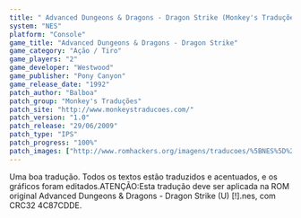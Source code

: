 ```yaml
---
title: " Advanced Dungeons & Dragons - Dragon Strike (Monkey's Traduções)"
system: "NES"
platform: "Console"
game_title: "Advanced Dungeons & Dragons - Dragon Strike"
game_category: "Ação / Tiro"
game_players: "2"
game_developer: "Westwood"
game_publisher: "Pony Canyon"
game_release_date: "1992"
patch_author: "Balboa"
patch_group: "Monkey's Traduções"
patch_site: "http://www.monkeystraducoes.com/"
patch_version: "1.0"
patch_release: "29/06/2009"
patch_type: "IPS"
patch_progress: "100%"
patch_images: ["http://www.romhackers.org/imagens/traducoes/%5BNES%5D%20Advanced%20Dungeons%20&%20Dragons%20-%20Dragon%20Strike%20-%20Monkey's%20Tradu%C3%A7%C3%B5es%20-%201.png","http://www.romhackers.org/imagens/traducoes/%5BNES%5D%20Advanced%20Dungeons%20&%20Dragons%20-%20Dragon%20Strike%20-%20Monkey's%20Tradu%C3%A7%C3%B5es%20-%202.png","http://www.romhackers.org/imagens/traducoes/%5BNES%5D%20Advanced%20Dungeons%20&%20Dragons%20-%20Dragon%20Strike%20-%20Monkey's%20Tradu%C3%A7%C3%B5es%20-%203.png"]
---
```

Uma boa tradução. Todos os textos estão traduzidos e acentuados, e os gráficos foram editados.ATENÇÃO:Esta tradução deve ser aplicada na ROM original Advanced Dungeons & Dragons - Dragon Strike (U) [!].nes, com CRC32 4C87CDDE.
